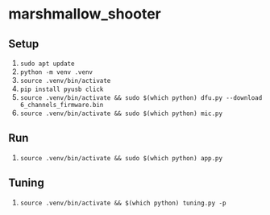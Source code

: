 # marshmallow_shooter

## Setup
1. `sudo apt update`
2. `python -m venv .venv`
3. `source .venv/bin/activate`
4. `pip install pyusb click`
5. `source .venv/bin/activate && sudo $(which python) dfu.py --download 6_channels_firmware.bin`
6. `source .venv/bin/activate && sudo $(which python) mic.py`

## Run
1. `source .venv/bin/activate && sudo $(which python) app.py`

## Tuning
1. `source .venv/bin/activate && $(which python) tuning.py -p`
